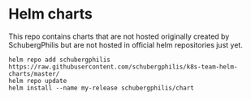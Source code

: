 # Helm charts

This repo contains charts that are not hosted originally created by SchubergPhilis but are not hosted in official helm repositories just yet.

```console
helm repo add schubergphilis https://raw.githubusercontent.com/schubergphilis/k8s-team-helm-charts/master/
helm repo update
helm install --name my-release schubergphilis/chart
```

